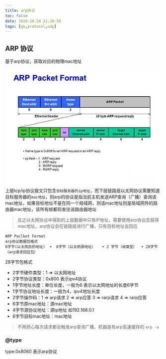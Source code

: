 ```yaml
---
title: arp协议
toc: false
date: 2019-10-24 21:28:59
tags: [go,protocol,udp]
---
```


## ARP 协议
基于arp协议，获取对应的物理mac地址

![image](/images/arp.png)
上层tcp/ip协议报文只包含`目标服务器的ip地址`，而下层链路层以太网协议需要知道目标服务器的`mac地址`，则arp的协议是指当前主机发送ARP查询（广播）查询该mac地址，如果目标地址不是在同一个局域网，则该mac地址则是局域网外的路由器mac地址，该所有帧都将发往该路由器地址

>总之以太网协议中得到的上层数据中只有IP地址，需要使用arp协议去获得mac地址，arp协议会在链路层进行广播，只有目标地址会回应
```
ARP Paclket Format 
arp协议数据包格式
6字节(以太网目的地址)  +  6字节（以太网源地址）   + 2 字节（帧类型）  + 28字节（arp请求回应包）

```
28字节包格式

- 2字节硬件类型：1 => 以太网地址
- 2字节协议类型：0x800 表示ipv4协议
- 1字节地址长度：单位长度，一般为6  表示以太网地址的长度6字节
- 1字节协议地址长度：一般为4，ipv4地址长度
- 2字节操作码：1 => arp请求   2 => arp应答  3 => rarp请求  4 => rarp应答
- 6字节原mac地址：源mac地址
- 4字节源协议地址：源ip地址 如192.168.0.1
- 6字节目标mac地址：mac地址

> 不用担心每次请求都会触发arp查询广播，机器是有arp高速缓存的 `arp -a`

### @type
type:0x8060 表示arp协议